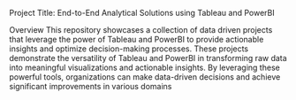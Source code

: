 Project Title: End-to-End Analytical Solutions using Tableau and PowerBI

Overview
This repository showcases a collection of data driven projects that leverage the power of Tableau and PowerBI to provide actionable insights and optimize decision-making processes. These projects demonstrate the versatility of Tableau and PowerBI in transforming raw data into meaningful visualizations and actionable insights. By leveraging these powerful tools, organizations can make data-driven decisions and achieve significant improvements in various domains
